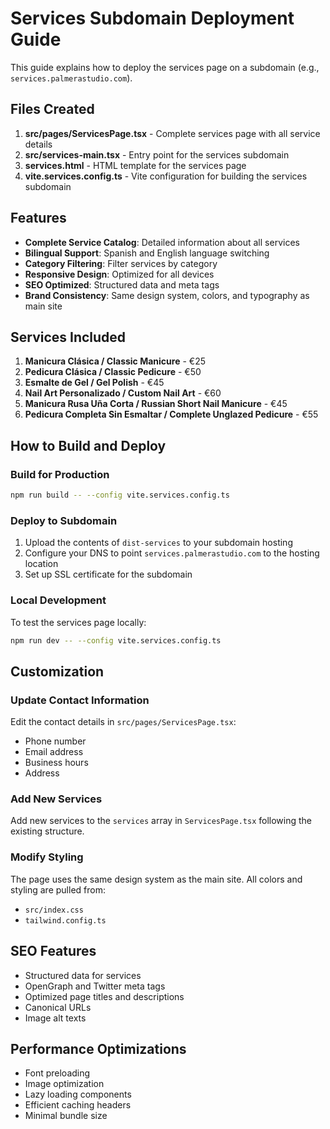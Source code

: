 # Services Subdomain Deployment Guide

This guide explains how to deploy the services page on a subdomain (e.g., `services.palmerastudio.com`).

## Files Created

1. **src/pages/ServicesPage.tsx** - Complete services page with all service details
2. **src/services-main.tsx** - Entry point for the services subdomain
3. **services.html** - HTML template for the services page
4. **vite.services.config.ts** - Vite configuration for building the services subdomain

## Features

- **Complete Service Catalog**: Detailed information about all services
- **Bilingual Support**: Spanish and English language switching
- **Category Filtering**: Filter services by category
- **Responsive Design**: Optimized for all devices
- **SEO Optimized**: Structured data and meta tags
- **Brand Consistency**: Same design system, colors, and typography as main site

## Services Included

1. **Manicura Clásica / Classic Manicure** - €25
2. **Pedicura Clásica / Classic Pedicure** - €50  
3. **Esmalte de Gel / Gel Polish** - €45
4. **Nail Art Personalizado / Custom Nail Art** - €60
5. **Manicura Rusa Uña Corta / Russian Short Nail Manicure** - €45
6. **Pedicura Completa Sin Esmaltar / Complete Unglazed Pedicure** - €55

## How to Build and Deploy

### Build for Production
```bash
npm run build -- --config vite.services.config.ts
```

### Deploy to Subdomain
1. Upload the contents of `dist-services` to your subdomain hosting
2. Configure your DNS to point `services.palmerastudio.com` to the hosting location
3. Set up SSL certificate for the subdomain

### Local Development
To test the services page locally:
```bash
npm run dev -- --config vite.services.config.ts
```

## Customization

### Update Contact Information
Edit the contact details in `src/pages/ServicesPage.tsx`:
- Phone number
- Email address  
- Business hours
- Address

### Add New Services
Add new services to the `services` array in `ServicesPage.tsx` following the existing structure.

### Modify Styling
The page uses the same design system as the main site. All colors and styling are pulled from:
- `src/index.css`
- `tailwind.config.ts`

## SEO Features

- Structured data for services
- OpenGraph and Twitter meta tags
- Optimized page titles and descriptions
- Canonical URLs
- Image alt texts

## Performance Optimizations

- Font preloading
- Image optimization
- Lazy loading components
- Efficient caching headers
- Minimal bundle size